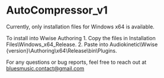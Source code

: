 # AutoCompressor_v1
 
Currently, only installation files for Windows x64 is available.

To install into Wwise Authoring
    1. Copy the files in Installation Files\Windows_x64_Release.
    2. Paste into Audiokinetic\Wwise {version}\Authoring\x64\Release\bin\Plugins.

For any questions or bug reports, feel free to reach out at bluesmusic.contact@gmail.com